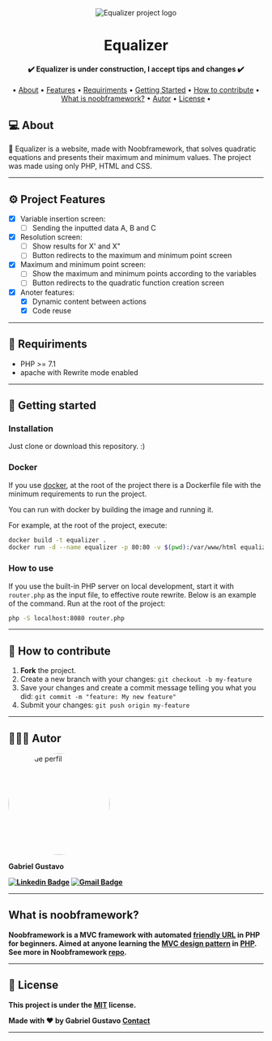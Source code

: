 <div align="center">
    <img src="https://user-images.githubusercontent.com/65090609/113049980-b3973180-917a-11eb-923c-c4520c6468c4.png" alt="Equalizer project logo">
    <h1>Equalizer</h1>
</div>

<h4 align="center"> 
	✔️ Equalizer is under construction, I accept tips and changes ✔️
</h4>

<p align="center">
 • <a href="#-about">About</a> •
 <a href="#-project-features">Features</a> •
 <a href="#-requiriments">Requiriments</a> •
 <a href="#-getting-started">Getting Started</a> • 
 <a href="#-how-to-contribute">How to contribute</a> •
 <a href="#-what-is-noobframework">What is noobframework?</a> •
 <a href="#-autor">Autor</a> •
 <a href="#-license">License</a> •
</p>

## 💻 About

📓 Equalizer is a website, made with Noobframework, that solves quadratic equations and presents their maximum and minimum values. The project was made using only PHP, HTML and CSS.

---

## ⚙️ Project Features

- [x] Variable insertion screen:
  - [ ] Sending the inputted data A, B and C 
  
- [x] Resolution screen:
  - [ ] Show results for X' and X" 
  - [ ] Button redirects to the maximum and minimum point screen

- [x] Maximum and minimum point screen:
  - [ ] Show the maximum and minimum points according to the variables
  - [ ] Button redirects to the quadratic function creation screen
  
- [x] Anoter features:
  - [x] Dynamic content between actions
  - [x] Code reuse

---

## 🔧 Requiriments

* PHP >= 7.1
* apache with Rewrite mode enabled

---

## 👣 Getting started

### Installation

Just clone or download this repository. :)

### Docker

If you use [docker](https://www.docker.com/), at the root of the project there is a Dockerfile file with the minimum requirements to run the project.

You can run with docker by building the image and running it.

For example, at the root of the project, execute:

```bash
docker build -t equalizer .
docker run -d --name equalizer -p 80:80 -v $(pwd):/var/www/html equalizer
```

### How to use

If you use the built-in PHP server on local development, start it with `router.php` as the input file, to effective route rewrite. Below is an example of the command. Run at the root of the project:

```bash
php -S localhost:8080 router.php
```

---

## 🔧 How to contribute

1. **Fork** the project.
2. Create a new branch with your changes: `git checkout -b my-feature`
3. Save your changes and create a commit message telling you what you did: `git commit -m "feature: My new feature"`
4. Submit your changes: `git push origin my-feature`

---

## 🧑🏾‍💻 Autor

<a href="https://www.linkedin.com/in/gabriel-gustavo-araújo-tinoco-3903241b4/"></a>
<img style="border-radius: 100px;" src="https://avatars3.githubusercontent.com/u/65090609?s=460&u=7439510aef27e2e881033aa12c2fe840f6743ed8&v=4" width="200px;" alt="Foto de perfil"/>
<br>
<sub><p><b font-size="25px">Gabriel Gustavo<b><p></sub>
[![Linkedin Badge](https://img.shields.io/badge/-Gabriel-blue?style=flat-square&logo=Linkedin&logoColor=white&link=https://www.linkedin.com/in/gabriel-gustavo-araújo-tinoco-3903241b4/)](https://www.linkedin.com/in/gabriel-gustavo-araújo-tinoco-3903241b4/) 
[![Gmail Badge](https://img.shields.io/badge/-gabrielaraujotinoco@gmail.com-c14438?style=flat-square&logo=Gmail&logoColor=white&link=mailto:gabrielaraujotinoco@gmail.com)](mailto:gabrielaraujotinoco@gmail.com)

---

## What is noobframework?

Noobframework is a MVC framework with automated [friendly URL](https://techterms.com/definition/friendly_url) in PHP for beginners. Aimed at anyone learning the [MVC design pattern](https://pt.wikipedia.org/wiki/MVC) in [PHP](https://www.php.net/). See more in Noobframework [repo](https://github.com/edigar/noobframework).

---

## 📝 License

This project is under the [MIT](./LICENSE) license.

Made with ❤️ by Gabriel Gustavo [Contact](https://www.linkedin.com/in/gabriel-gustavo-araújo-tinoco-3903241b4/)

---
